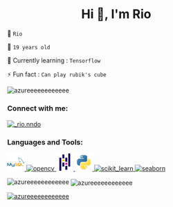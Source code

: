 

<!--
**azureeeeeeeeeeee/azureeeeeeeeeeee** is a ✨ _special_ ✨ repository because its `README.md` (this file) appears on your GitHub profile.
-->



<h1 align="center">Hi 👋, I'm Rio</h1>
<p>👨 <code>Rio</code></p>
<p>🎂 <code>19 years old</code></p>
<p>🏫 Currently learning : <code>Tensorflow</code></p>
<p>⚡ Fun fact : <code>Can play rubik's cube</code></p>

<p align="left"> <img src="https://komarev.com/ghpvc/?username=azureeeeeeeeeeee&label=Profile%20views&color=0e75b6&style=flat" alt="azureeeeeeeeeeee" /> </p>


<h3 align="left">Connect with me:</h3>
<p align="left">
<a href="https://instagram.com/_rio.nndo" target="blank"><img align="center" src="https://raw.githubusercontent.com/rahuldkjain/github-profile-readme-generator/master/src/images/icons/Social/instagram.svg" alt="_rio.nndo" height="30" width="40" /></a>
</p>

<h3 align="left">Languages and Tools:</h3>
<p align="left"> <a href="https://www.mysql.com/" target="_blank" rel="noreferrer"> <img src="https://raw.githubusercontent.com/devicons/devicon/master/icons/mysql/mysql-original-wordmark.svg" alt="mysql" width="40" height="40"/> </a> <a href="https://opencv.org/" target="_blank" rel="noreferrer"> <img src="https://www.vectorlogo.zone/logos/opencv/opencv-icon.svg" alt="opencv" width="40" height="40"/> </a> <a href="https://pandas.pydata.org/" target="_blank" rel="noreferrer"> <img src="https://raw.githubusercontent.com/devicons/devicon/2ae2a900d2f041da66e950e4d48052658d850630/icons/pandas/pandas-original.svg" alt="pandas" width="40" height="40"/> </a> <a href="https://www.python.org" target="_blank" rel="noreferrer"> <img src="https://raw.githubusercontent.com/devicons/devicon/master/icons/python/python-original.svg" alt="python" width="40" height="40"/> </a> <a href="https://scikit-learn.org/" target="_blank" rel="noreferrer"> <img src="https://upload.wikimedia.org/wikipedia/commons/0/05/Scikit_learn_logo_small.svg" alt="scikit_learn" width="40" height="40"/> </a> <a href="https://seaborn.pydata.org/" target="_blank" rel="noreferrer"> <img src="https://seaborn.pydata.org/_images/logo-mark-lightbg.svg" alt="seaborn" width="40" height="40"/> </a> </p>

<p><img align="left" src="https://github-readme-stats.vercel.app/api/top-langs?username=azureeeeeeeeeeee&show_icons=true&count_private=true&theme=materialpalenight&hide_border=true&hide=issues,contribs&bg_color=00000000" alt="azureeeeeeeeeeee" /></p>

<p>&nbsp;<img align="center" src="https://github-readme-stats.vercel.app/api?username=azureeeeeeeeeeee&theme=material-palenight&hide_border=true&background=FFFFFF00&bg_color=00000000" alt="azureeeeeeeeeeee" /></p>

<p align="left"> <a href="https://github.com/ryo-ma/github-profile-trophy"><img src="https://github-profile-trophy.vercel.app/?username=azureeeeeeeeeeee&theme=tokyonight&bg_color=00000000" alt="azureeeeeeeeeeee" /></a> </p>
